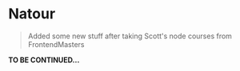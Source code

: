# Natour

> Added some new stuff after taking Scott's node courses from FrontendMasters

**TO BE CONTINUED...**
